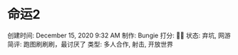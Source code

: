 # 命运2

创建时间: December 15, 2020 9:32 AM
制作: Bungie
打分: 💛💛
状态: 弃坑, 网游
简评: 跑图刷刷刷，最讨厌了
类型: 多人合作, 射击, 开放世界